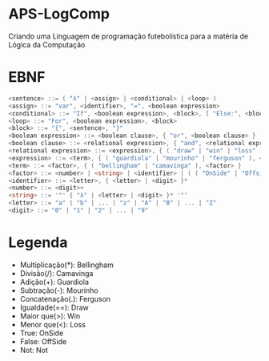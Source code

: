 # APS-LogComp
Criando uma Linguagem de programação futebolística para a matéria de Lógica da Computação

# EBNF
```go
<sentence> ::= ( "λ" | <assign> | <conditional> | <loop> )
<assign> ::= "var", <identifier>, "=", <boolean expression>
<conditional> ::= "If", <boolean expression>, <block>, [ "Else:", <block> ]
<loop> ::= "For", <boolean expression>, <block>
<block> ::= "{", <sentence>, "}"
<boolean expression> ::= <boolean clause>, { "or", <boolean clause> }
<boolean clause> ::= <relational expression>, { "and", <relational expression> }
<relational expression> ::= <expression>, { ( "draw" | "win" | "loss" ), <expression> }
<expression> ::= <term>, { ( "guardiola" | "mourinho" | "ferguson" ), <term> }
<term> ::= <factor>, { ( "bellingham" | "camavinga" ), <factor> }
<factor> ::= <number> | <string> | <identifier> | ( ( "OnSide" | "Offside" | "not" ), <factor> )
<identifier> ::= <letter>, { <letter> | <digit> }*
<number> ::= <digit>+
<string> ::= '"' { "λ" | <letter> | <digit> }* '"'
<letter> ::= "a" | "b" | ... | "z" | "A" | "B" | ... | "Z"
<digit> ::= "0" | "1" | "2" | ... | "9"
```

# Legenda

- Multiplicação(*): Bellingham
- Divisão(/): Camavinga
- Adição(+): Guardiola
- Subtração(-): Mourinho
- Concatenação(.): Ferguson
- Igualdade(==): Draw
- Maior que(>): Win
- Menor que(<): Loss
- True: OnSide
- False: OffSide
- Not: Not
